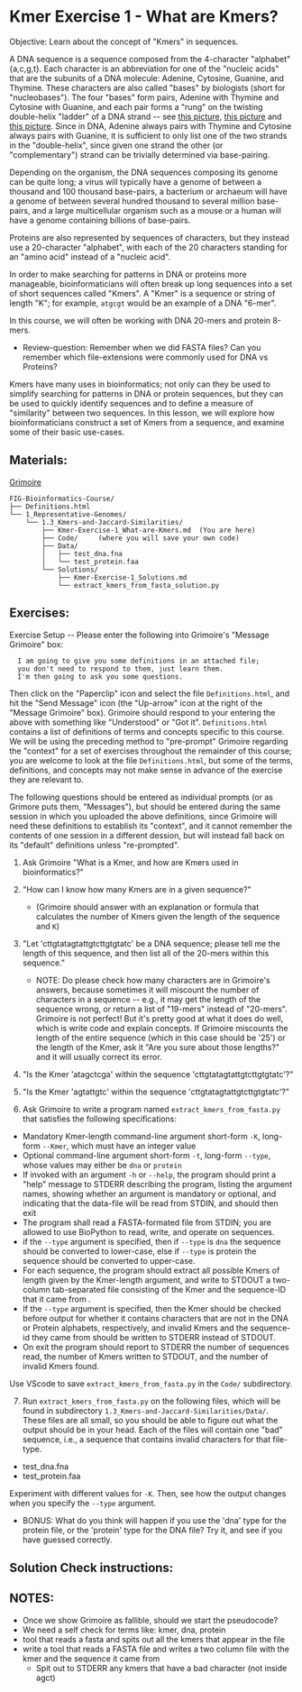 # Kmer Exercise 1 - What are Kmers?

Objective: Learn about the concept of "Kmers" in sequences.

A DNA sequence is a sequence composed from the 4-character "alphabet" {a,c,g,t}. Each character is an abbreviation for one of the "nucleic acids" that are the subunits of a DNA molecule: Adenine, Cytosine, Guanine, and Thymine. These characters are also called "bases" by biologists (short for "nucleobases"). The four "bases" form pairs, Adenine with Thymine and Cytosine with Guanine, and each pair forms a "rung" on the twisting double-helix "ladder" of a DNA strand --
see [this picture](https://en.wikipedia.org/wiki/DNA#/media/File:DNA_chemical_structure.svg),
[this picture](https://en.wikipedia.org/wiki/DNA#/media/File:DNA_Structure+Key+Labelled.pn_NoBB.png)
and [this picture](https://en.wikipedia.org/wiki/DNA#/media/File:DNA_animation.gif).
Since in DNA, Adenine always pairs with Thymine and Cytosine always pairs with Guanine, it is sufficient to only list one of the two strands in the "double-helix", since given one strand the other (or "complementary") strand can be trivially determined via base-pairing.

Depending on the organism, the DNA sequences composing its genome can be quite long; a virus will typically have a genome of between a thousand and 100 thousand base-pairs, a bacterium or archaeum will have a genome of between several hundred thousand to several million base-pairs, and a large multicellular organism such as a mouse or a human will have a genome containing billions of base-pairs.

Proteins are also represented by sequences of characters, but they instead use a 20-character "alphabet", with each of the 20 characters standing for an "amino acid" instead of a "nucleic acid".

In order to make searching for patterns in DNA or proteins more manageable, bioinformaticians will often break up long sequences into a set of short sequences called "Kmers". A "Kmer" is a sequence or string of length "K"; for example, `atgcgt` would be an example of a DNA "6-mer". 

In this course, we will often be working with DNA 20-mers and protein 8-mers.
* Review-question: Remember when we did FASTA files? Can you remember which file-extensions were commonly used for DNA vs Proteins?

Kmers have many uses in bioinformatics; not only can they be used to simplify searching for patterns in DNA or protein sequences, but they can be used to quickly identify sequences and to define a measure of "similarity" between two sequences. In this lesson, we will explore how bioinformaticians construct a set of Kmers from a sequence, and examine some of their basic use-cases.


## Materials: 

[Grimoire](https://chat.openai.com/g/g-n7Rs0IK86-grimoire)
<!--
* FIG-Bioinformatics-Course/
    * Definitions.html
    * 1_Representative-Genomes/
        * 1.3_Kmers-and-Jaccard-Similarities/
            * Kmer-Exercise-1_What-are-Kmers.md
            * Solutions/
                * Kmer-Exercise-1_Solutions.md
-->

```
FIG-Bioinformatics-Course/
├── Definitions.html
└── 1_Representative-Genomes/
    └── 1.3_Kmers-and-Jaccard-Similarities/
        ├── Kmer-Exercise-1_What-are-Kmers.md  (You are here)
        ├── Code/     (where you will save your own code)
        ├── Data/
        │   ├── test_dna.fna
        │   └── test_protein.faa
        └── Solutions/
            ├── Kmer-Exercise-1_Solutions.md
            └── extract_kmers_from_fasta_solution.py
```

## Exercises:

Exercise Setup -- Please enter the following into Grimoire's "Message Grimoire" box:
  ```
    I am going to give you some definitions in an attached file;
    you don't need to respond to them, just learn them.
    I'm then going to ask you some questions.
  ```
Then click on the "Paperclip" icon and select the file `Definitions.html`, and hit the "Send Message" icon (the "Up-arrow" icon at the right of the "Message Grimoire" box). Grimoire should respond to your entering the above with something like "Understood" or "Got it". `Definitions.html` contains a list of definitions of terms and concepts specific to this course. We will be using the preceding method to "pre-prompt" Grimoire regarding the "context" for a set of exercises throughout the remainder of this course; you are welcome to look at the file `Definitions.html`, but some of the terms, definitions, and concepts may not make sense in advance of the exercise they are relevant to.

The following questions should be entered as individual prompts (or as Grimore puts them, "Messages"), but should be entered during the same session in which you uploaded the above definitions, since Grimoire will need these definitions to establish its "context", and it cannot remember the contents of one session in a different dession, but will instead fall back on its "default" definitions unless "re-prompted".

1. Ask Grimoire "What is a Kmer, and how are Kmers used in bioinformatics?"

2. "How can I know how many Kmers are in a given sequence?"
    * (Grimoire should answer with an explanation or formula that calculates the number of Kmers given the length of the sequence and `K`)

3. "Let 'cttgtatagtattgtcttgtgtatc' be a DNA sequence; please tell me the length of this sequence, and then list all of the 20-mers within this sequence."
    * NOTE: Do please check how many characters are in Grimoire's answers, because sometimes it will miscount the number of characters in a sequence -- e.g., it may get the length of the sequence wrong, or return a list of "19-mers" instead of "20-mers". Grimoire is not perfect! But it's pretty good at what it does do well, which is write code and explain concepts. If Grimoire miscounts the length of the entire sequence (which in this case should be '25') or the length of the Kmer, ask it "Are you sure about those lengths?" and it will usually correct its error.

4. "Is the Kmer 'atagctcga' within the sequence 'cttgtatagtattgtcttgtgtatc'?"

5. "Is the Kmer 'agtattgtc' within the sequence 'cttgtatagtattgtcttgtgtatc'?"

6. Ask Grimoire to write a program named `extract_kmers_from_fasta.py` that satisfies the following specifications:
  * Mandatory Kmer-length command-line argument short-form `-K`, long-form `--Kmer`, which must have an integer value
  * Optional command-line argument short-form `-t`, long-form `--type`, whose values may either be `dna` or `protein`
  * If invoked with an argument `-h` or `--help`, the program should print a "help" message to STDERR describing the program, listing the argument names, showing whether an argument is mandatory or optional, and indicating that the data-file will be read from STDIN, and should then exit
  * The program shall read a FASTA-formated file from STDIN; you are allowed to use BioPython to read, write, and operate on sequences.
  * if the `--type` argument is specified, then if `--type` is `dna` the sequence should be converted to lower-case, else if `--type` is protein the sequence should be converted to upper-case.
  * For each sequence, the program should extract all possible Kmers of length given by the Kmer-length argument, and write to STDOUT a two-column tab-separated file consisting of the Kmer and the sequence-ID that it came from .
  * If the `--type` argument is specified, then the Kmer should be checked before output for whether it contains characters that are not in the DNA or Protein alphabets, respectively, and invalid Kmers and the sequence-id they came from should be written to STDERR instead of STDOUT.
  * On exit the program should report to STDERR the number of sequences read, the number of Kmers written to STDOUT, and the number of invalid Kmers found.

Use VScode to save `extract_kmers_from_fasta.py` in the `Code/` subdirectory.

7. Run `extract_kmers_from_fasta.py` on the following files, which will be found in subdirectory `1.3_Kmers-and-Jaccard-Similarities/Data/`. These files are all small, so you should be able to figure out what the output should be in your head. Each of the files will contain one "bad" sequence, i.e., a sequence that contains invalid characters for that file-type.

* test_dna.fna
* test_protein.faa

Experiment with different values for `-K`. Then, see how the output changes  when you specify the `--type` argument.
* BONUS: What do you think will happen if you use the 'dna' type for the protein file, or the 'protein' type for the DNA file? Try it, and see if you have guessed correctly.

## Solution Check instructions:



## NOTES:
* Once we show Grimoire as fallible, should we start the pseudocode?
* We need a self check for terms like: kmer, dna, protein
* tool that reads a fasta and spits out all the kmers that appear in the file
* write a tool that reads a FASTA file and writes a two column file with the kmer and the sequence it came from
  - Spit out to STDERR any kmers that have a bad character (not inside agct)
